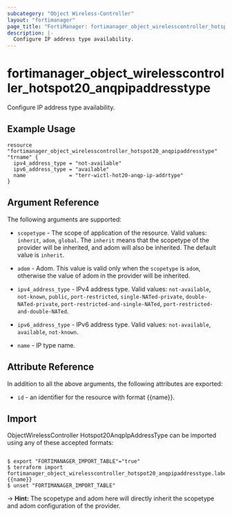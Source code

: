 ```yaml
---
subcategory: "Object Wireless-Controller"
layout: "fortimanager"
page_title: "FortiManager: fortimanager_object_wirelesscontroller_hotspot20_anqpipaddresstype"
description: |-
  Configure IP address type availability.
---
```


# fortimanager_object_wirelesscontroller_hotspot20_anqpipaddresstype
Configure IP address type availability.

## Example Usage

```hcl
resource "fortimanager_object_wirelesscontroller_hotspot20_anqpipaddresstype" "trname" {
  ipv4_address_type = "not-available"
  ipv6_address_type = "available"
  name              = "terr-wictl-hot20-anqp-ip-addrtype"
}
```

## Argument Reference


The following arguments are supported:

* `scopetype` - The scope of application of the resource. Valid values: `inherit`, `adom`, `global`. The `inherit` means that the scopetype of the provider will be inherited, and adom will also be inherited. The default value is `inherit`.
* `adom` - Adom. This value is valid only when the `scopetype` is `adom`, otherwise the value of adom in the provider will be inherited.

* `ipv4_address_type` - IPv4 address type. Valid values: `not-available`, `not-known`, `public`, `port-restricted`, `single-NATed-private`, `double-NATed-private`, `port-restricted-and-single-NATed`, `port-restricted-and-double-NATed`.

* `ipv6_address_type` - IPv6 address type. Valid values: `not-available`, `available`, `not-known`.

* `name` - IP type name.


## Attribute Reference

In addition to all the above arguments, the following attributes are exported:
* `id` - an identifier for the resource with format {{name}}.

## Import

ObjectWirelessController Hotspot20AnqpIpAddressType can be imported using any of these accepted formats:
```

$ export "FORTIMANAGER_IMPORT_TABLE"="true"
$ terraform import fortimanager_object_wirelesscontroller_hotspot20_anqpipaddresstype.labelname {{name}}
$ unset "FORTIMANAGER_IMPORT_TABLE"
```
-> **Hint:** The scopetype and adom here will directly inherit the scopetype and adom configuration of the provider.
